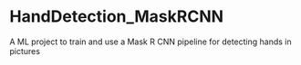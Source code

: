 # HandDetection_MaskRCNN
A ML project to train and use a Mask R CNN pipeline for detecting hands in pictures
